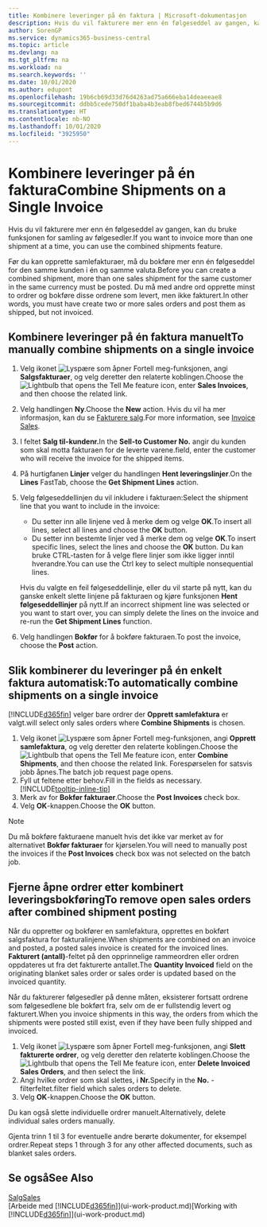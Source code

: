 ```yaml
---
title: Kombinere leveringer på én faktura | Microsoft-dokumentasjon
description: Hvis du vil fakturere mer enn én følgeseddel av gangen, kan du bruke funksjonen for samling av følgesedler.
author: SorenGP
ms.service: dynamics365-business-central
ms.topic: article
ms.devlang: na
ms.tgt_pltfrm: na
ms.workload: na
ms.search.keywords: ''
ms.date: 10/01/2020
ms.author: edupont
ms.openlocfilehash: 19b6cb69d33d76d4263ad75a666eba14deaeeae8
ms.sourcegitcommit: ddbb5cede750df1baba4b3eab8fbed6744b5b9d6
ms.translationtype: HT
ms.contentlocale: nb-NO
ms.lasthandoff: 10/01/2020
ms.locfileid: "3925950"
---
```

# <a name="combine-shipments-on-a-single-invoice"></a><span data-ttu-id="f8e82-103">Kombinere leveringer på én faktura</span><span class="sxs-lookup"><span data-stu-id="f8e82-103">Combine Shipments on a Single Invoice</span></span>
<span data-ttu-id="f8e82-104">Hvis du vil fakturere mer enn én følgeseddel av gangen, kan du bruke funksjonen for samling av følgesedler.</span><span class="sxs-lookup"><span data-stu-id="f8e82-104">If you want to invoice more than one shipment at a time, you can use the combined shipments feature.</span></span>  

<span data-ttu-id="f8e82-105">Før du kan opprette samlefakturaer, må du bokføre mer enn én følgeseddel for den samme kunden i én og samme valuta.</span><span class="sxs-lookup"><span data-stu-id="f8e82-105">Before you can create a combined shipment, more than one sales shipment for the same customer in the same currency must be posted.</span></span> <span data-ttu-id="f8e82-106">Du må med andre ord opprette minst to ordrer og bokføre disse ordrene som levert, men ikke fakturert.</span><span class="sxs-lookup"><span data-stu-id="f8e82-106">In other words, you must have create two or more sales orders and post them as shipped, but not invoiced.</span></span> 

## <a name="to-manually-combine-shipments-on-a-single-invoice"></a><span data-ttu-id="f8e82-107">Kombinere leveringer på én faktura manuelt</span><span class="sxs-lookup"><span data-stu-id="f8e82-107">To manually combine shipments on a single invoice</span></span>  
1. <span data-ttu-id="f8e82-108">Velg ikonet ![Lyspære som åpner Fortell meg-funksjonen](media/ui-search/search_small.png "Fortell hva du vil gjøre"), angi **Salgsfakturaer**, og velg deretter den relaterte koblingen.</span><span class="sxs-lookup"><span data-stu-id="f8e82-108">Choose the ![Lightbulb that opens the Tell Me feature](media/ui-search/search_small.png "Tell me what you want to do") icon, enter **Sales Invoices**, and then choose the related link.</span></span>  
2. <span data-ttu-id="f8e82-109">Velg handlingen **Ny**.</span><span class="sxs-lookup"><span data-stu-id="f8e82-109">Choose the **New** action.</span></span> <span data-ttu-id="f8e82-110">Hvis du vil ha mer informasjon, kan du se [Fakturere salg](sales-how-invoice-sales.md).</span><span class="sxs-lookup"><span data-stu-id="f8e82-110">For more information, see [Invoice Sales](sales-how-invoice-sales.md).</span></span>
3. <span data-ttu-id="f8e82-111">I feltet **Salg til-kundenr.**</span><span class="sxs-lookup"><span data-stu-id="f8e82-111">In the **Sell-to Customer No.**</span></span> <span data-ttu-id="f8e82-112">angir du kunden som skal motta fakturaen for de leverte varene.</span><span class="sxs-lookup"><span data-stu-id="f8e82-112">field, enter the customer who will receive the invoice for the shipped items.</span></span>  
4. <span data-ttu-id="f8e82-113">På hurtigfanen **Linjer** velger du handlingen **Hent leveringslinjer**.</span><span class="sxs-lookup"><span data-stu-id="f8e82-113">On the **Lines** FastTab, choose the **Get Shipment Lines** action.</span></span>  
5. <span data-ttu-id="f8e82-114">Velg følgeseddellinjen du vil inkludere i fakturaen:</span><span class="sxs-lookup"><span data-stu-id="f8e82-114">Select the shipment line that you want to include in the invoice:</span></span>  

    - <span data-ttu-id="f8e82-115">Du setter inn alle linjene ved å merke dem og velge **OK**.</span><span class="sxs-lookup"><span data-stu-id="f8e82-115">To insert all lines, select all lines and choose the **OK** button.</span></span>  
    - <span data-ttu-id="f8e82-116">Du setter inn bestemte linjer ved å merke dem og velge **OK**.</span><span class="sxs-lookup"><span data-stu-id="f8e82-116">To insert specific lines, select the lines and choose the **OK** button.</span></span> <span data-ttu-id="f8e82-117">Du kan bruke CTRL-tasten for å velge flere linjer som ikke ligger inntil hverandre.</span><span class="sxs-lookup"><span data-stu-id="f8e82-117">You can use the Ctrl key to select multiple nonsequential lines.</span></span>  

    <span data-ttu-id="f8e82-118">Hvis du valgte en feil følgeseddellinje, eller du vil starte på nytt, kan du ganske enkelt slette linjene på fakturaen og kjøre funksjonen **Hent følgeseddellinjer** på nytt.</span><span class="sxs-lookup"><span data-stu-id="f8e82-118">If an incorrect shipment line was selected or you want to start over, you can simply delete the lines on the invoice and re-run the **Get Shipment Lines** function.</span></span>  
7. <span data-ttu-id="f8e82-119">Velg handlingen **Bokfør** for å bokføre fakturaen.</span><span class="sxs-lookup"><span data-stu-id="f8e82-119">To post the invoice, choose the **Post** action.</span></span>  

## <a name="to-automatically-combine-shipments-on-a-single-invoice"></a><span data-ttu-id="f8e82-120">Slik kombinerer du leveringer på én enkelt faktura automatisk:</span><span class="sxs-lookup"><span data-stu-id="f8e82-120">To automatically combine shipments on a single invoice</span></span>  
[!INCLUDE[d365fin](includes/d365fin_md.md)] <span data-ttu-id="f8e82-121">velger bare ordrer der **Opprett samlefaktura** er valgt.</span><span class="sxs-lookup"><span data-stu-id="f8e82-121">will select only sales orders where **Combine Shipments** is chosen.</span></span> 

1. <span data-ttu-id="f8e82-122">Velg ikonet ![Lyspære som åpner Fortell meg-funksjonen](media/ui-search/search_small.png "Fortell hva du vil gjøre"), angi **Opprett samlefaktura**, og velg deretter den relaterte koblingen.</span><span class="sxs-lookup"><span data-stu-id="f8e82-122">Choose the ![Lightbulb that opens the Tell Me feature](media/ui-search/search_small.png "Tell me what you want to do") icon, enter **Combine Shipments**, and then choose the related link.</span></span> <span data-ttu-id="f8e82-123">Forespørselen for satsvis jobb åpnes.</span><span class="sxs-lookup"><span data-stu-id="f8e82-123">The batch job request page opens.</span></span>  
2. <span data-ttu-id="f8e82-124">Fyll ut feltene etter behov.</span><span class="sxs-lookup"><span data-stu-id="f8e82-124">Fill in the fields as necessary.</span></span> [!INCLUDE[tooltip-inline-tip](includes/tooltip-inline-tip_md.md)]
3. <span data-ttu-id="f8e82-125">Merk av for **Bokfør fakturaer**.</span><span class="sxs-lookup"><span data-stu-id="f8e82-125">Choose the **Post Invoices** check box.</span></span>  
4. <span data-ttu-id="f8e82-126">Velg **OK**-knappen.</span><span class="sxs-lookup"><span data-stu-id="f8e82-126">Choose the **OK** button.</span></span>  

> [!NOTE]  
>  <span data-ttu-id="f8e82-127">Du må bokføre fakturaene manuelt hvis det ikke var merket av for alternativet **Bokfør fakturaer** for kjørselen.</span><span class="sxs-lookup"><span data-stu-id="f8e82-127">You will need to manually post the invoices if the **Post Invoices** check box was not selected on the batch job.</span></span>  

## <a name="to-remove-open-sales-orders-after-combined-shipment-posting"></a><span data-ttu-id="f8e82-128">Fjerne åpne ordrer etter kombinert leveringsbokføring</span><span class="sxs-lookup"><span data-stu-id="f8e82-128">To remove open sales orders after combined shipment posting</span></span> 
<span data-ttu-id="f8e82-129">Når du oppretter og bokfører en samlefaktura, opprettes en bokført salgsfaktura for fakturalinjene.</span><span class="sxs-lookup"><span data-stu-id="f8e82-129">When shipments are combined on an invoice and posted, a posted sales invoice is created for the invoiced lines.</span></span> <span data-ttu-id="f8e82-130">**Fakturert (antall)**-feltet på den opprinnelige rammeordren eller ordren oppdateres ut fra det fakturerte antallet.</span><span class="sxs-lookup"><span data-stu-id="f8e82-130">The **Quantity Invoiced** field on the originating blanket sales order or sales order is updated based on the invoiced quantity.</span></span>  

<span data-ttu-id="f8e82-131">Når du fakturerer følgesedler på denne måten, eksisterer fortsatt ordrene som følgesedlene ble bokført fra, selv om de er fullstendig levert og fakturert.</span><span class="sxs-lookup"><span data-stu-id="f8e82-131">When you invoice shipments in this way, the orders from which the shipments were posted still exist, even if they have been fully shipped and invoiced.</span></span>   

1. <span data-ttu-id="f8e82-132">Velg ikonet ![Lyspære som åpner Fortell meg-funksjonen](media/ui-search/search_small.png "Fortell hva du vil gjøre"), angi **Slett fakturerte ordrer**, og velg deretter den relaterte koblingen.</span><span class="sxs-lookup"><span data-stu-id="f8e82-132">Choose the ![Lightbulb that opens the Tell Me feature](media/ui-search/search_small.png "Tell me what you want to do") icon, enter **Delete Invoiced Sales Orders**, and then select the link.</span></span>  
2. <span data-ttu-id="f8e82-133">Angi hvilke ordrer som skal slettes, i **Nr.**</span><span class="sxs-lookup"><span data-stu-id="f8e82-133">Specify in the **No.**</span></span> <span data-ttu-id="f8e82-134">-filterfeltet.</span><span class="sxs-lookup"><span data-stu-id="f8e82-134">filter field which sales orders to delete.</span></span>  
3. <span data-ttu-id="f8e82-135">Velg **OK**-knappen.</span><span class="sxs-lookup"><span data-stu-id="f8e82-135">Choose the **OK** button.</span></span>  

<span data-ttu-id="f8e82-136">Du kan også slette individuelle ordrer manuelt.</span><span class="sxs-lookup"><span data-stu-id="f8e82-136">Alternatively, delete individual sales orders manually.</span></span>  

<span data-ttu-id="f8e82-137">Gjenta trinn 1 til 3 for eventuelle andre berørte dokumenter, for eksempel ordrer.</span><span class="sxs-lookup"><span data-stu-id="f8e82-137">Repeat steps 1 through 3 for any other affected documents, such as blanket sales orders.</span></span>

## <a name="see-also"></a><span data-ttu-id="f8e82-138">Se også</span><span class="sxs-lookup"><span data-stu-id="f8e82-138">See Also</span></span>  
[<span data-ttu-id="f8e82-139">Salg</span><span class="sxs-lookup"><span data-stu-id="f8e82-139">Sales</span></span>](sales-manage-sales.md)  
<span data-ttu-id="f8e82-140">[Arbeide med [!INCLUDE[d365fin](includes/d365fin_md.md)]](ui-work-product.md)</span><span class="sxs-lookup"><span data-stu-id="f8e82-140">[Working with [!INCLUDE[d365fin](includes/d365fin_md.md)]](ui-work-product.md)</span></span>
